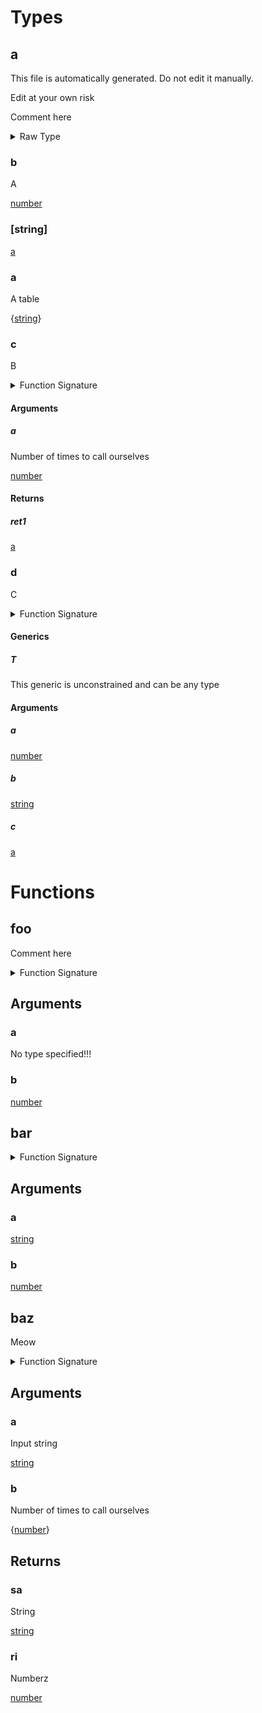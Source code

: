 <div id="Types"></div>

# Types

<div id="a"></div>

## a

This file is automatically generated. Do not edit it manually.

Edit at your own risk

Comment here

<details>
<summary>Raw Type</summary>

```luau
--!strict
--- This file is automatically generated. Do not edit it manually.
--- Edit at your own risk
--Comment here
type a = {
	--- A
	b: number,

	--- B
	---
	--- @field a Number of times to call ourselves
	c: (self: a, a: number) -> a,

	[string]: a,

	--- C
	d: <T>(self: a, a: number, b: string, c: a) -> (),

	--- A table
	a: {string}
}
```

</details>

<div id="b"></div>

### b

A

[number](#number)

<div id="[string]"></div>

### [string]

[a](#a)

<div id="a"></div>

### a

A table

{[string](#string)}

<div id="c"></div>

### c

B



<details>
<summary>Function Signature</summary>

```luau
--- B
---
--- @field a Number of times to call ourselves
c: (self: a, a: number) -> a
```

</details>

<div id="Arguments"></div>

#### Arguments

<div id="a"></div>

##### a

Number of times to call ourselves

[number](#number)

<div id="Returns"></div>

#### Returns

<div id="ret1"></div>

##### ret1

[a](#a)<div id="d"></div>

### d

C

<details>
<summary>Function Signature</summary>

```luau
--- C
d: <T>(self: a, a: number, b: string, c: a) -> ()
```

</details>

<div id="Generics"></div>

#### Generics

<div id="T"></div>

##### T

This generic is unconstrained and can be any type

<div id="Arguments"></div>

#### Arguments

<div id="a"></div>

##### a

[number](#number)

<div id="b"></div>

##### b

[string](#string)

<div id="c"></div>

##### c

[a](#a)

<div id="Functions"></div>

# Functions

<div id="foo"></div>

## foo

Comment here

<details>
<summary>Function Signature</summary>

```luau
--Comment here
function foo(a, b: number) end
```

</details>

<div id="Arguments"></div>

## Arguments

<div id="a"></div>

### a

No type specified!!!

<div id="b"></div>

### b

[number](#number)

<div id="bar"></div>

## bar

<details>
<summary>Function Signature</summary>

```luau
function bar(a: string, b: number) end
```

</details>

<div id="Arguments"></div>

## Arguments

<div id="a"></div>

### a

[string](#string)

<div id="b"></div>

### b

[number](#number)

<div id="baz"></div>

## baz

Meow

<details>
<summary>Function Signature</summary>

```luau
-- Meow
---@field a Input string
---@field b Number of times to call ourselves
---@returns 1 sa String
---@returns 2 ri Numberz
function baz(a: string, b: {number}) -> (string, number) end
```

</details>

<div id="Arguments"></div>

## Arguments

<div id="a"></div>

### a

Input string

[string](#string)

<div id="b"></div>

### b

Number of times to call ourselves

{[number](#number)}

<div id="Returns"></div>

## Returns

<div id="sa"></div>

### sa

String

[string](#string)

<div id="ri"></div>

### ri

Numberz

[number](#number)

